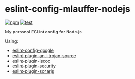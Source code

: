 # eslint-config-mlauffer-nodejs

[![npm](https://img.shields.io/npm/v/eslint-config-mlauffer-nodejs)](https://www.npmjs.com/package/eslint-config-mlauffer-nodejs) [![test](https://github.com/mauriciolauffer/eslint-config-mlauffer-nodejs/actions/workflows/test.yml/badge.svg)](https://github.com/mauriciolauffer/eslint-config-mlauffer-nodejs/actions/workflows/test.yml)

My personal ESLint config for Node.js

Using:

- [eslint-config-google](https://www.npmjs.com/package/eslint-config-google)
- [eslint-plugin-anti-trojan-source](https://www.npmjs.com/package/eslint-plugin-anti-trojan-source)
- [eslint-plugin-jsdoc](https://www.npmjs.com/package/eslint-plugin-jsdoc)
- [eslint-plugin-security](https://www.npmjs.com/package/eslint-plugin-security)
- [eslint-plugin-sonarjs](https://www.npmjs.com/package/eslint-plugin-sonarjs)
